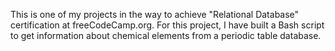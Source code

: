 This is one of my projects in the way to achieve "Relational Database" certification at freeCodeCamp.org. For this project, I have built a Bash script to get information about chemical elements from a periodic table database.
